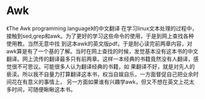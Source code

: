 # Awk
《The Awk programming language》的中文翻译
在学习linux文本处理的过程中，接触到sed,grep和awk。为了更好的学习这些命令的使用，于是到网上查找各种使用教。当然无意中找
到这本awk的英文版pdf。于是耐心读完前两章内容，对awk算是有了一个基的了解。当时在网上查找的时候，发觉基本没有这本书的中文
翻译。网上流传的翻译最多只有前两章。这样一本经典的书籍竟然没有人翻译，感觉很不可思议。可能很多人认为翻译经典的书籍，如
果翻译不好，就是对先人的亵渎。所以我不自量力打算翻译这本书，权当自娱自乐，一方面督促自己把业余时间花在有意义的事情上，
另一方面如果谁有兴趣学awk，但又不想在英文上花太多时间，可随便瞅瞅这本书。
